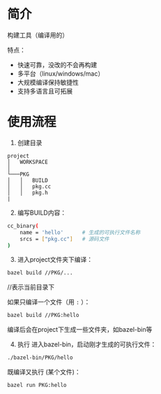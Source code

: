 # 简介
构建工具（编译用的）

特点：
* 快速可靠，没改的不会再构建
* 多平台（linux/windows/mac）
* 大规模编译保持敏捷性
* 支持多语言且可拓展

# 使用流程

1. 创建目录
```
project
│   WORKSPACE
│
└───PKG
│   │   BUILD
│   │   pkg.cc
│   │   pkg.h
|
```

2. 编写BUILD内容：

```bash
cc_binary(
    name = 'hello'      # 生成的可执行文件名称
    srcs = ["pkg.cc"]   # 源码文件
)
```

3. 进入project文件夹下编译：
```bash
bazel build //PKG/...
```
//表示当前目录下

如果只编译一个文件（用 `:` ）：
```bash
bazel build //PKG:hello
```

编译后会在project下生成一些文件夹，如bazel-bin等

4. 执行
进入bazel-bin，启动刚才生成的可执行文件：
```bash
./bazel-bin/PKG/hello
```
既编译又执行 (某个文件)：
```bash
bazel run PKG:hello
```



